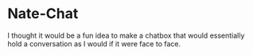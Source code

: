# Nate-Chat
I thought it would be a fun idea to make a chatbox that would essentially hold a conversation as I would if it were face to face.

